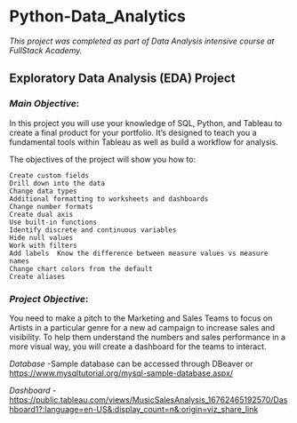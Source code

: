 # Python-Data_Analytics #


*This project was completed as part of Data Analysis intensive course at FullStack Academy.*


## Exploratory Data Analysis (EDA) Project ##

### *Main Objective*: ### 
In this project you will use your knowledge of SQL, Python, and Tableau to create a final product for your portfolio. It’s designed to teach you a fundamental tools within Tableau as well as build a workflow for analysis. 

The objectives of the project will show you how to:

	Create custom fields	
	Drill down into the data
	Change data types	
	Additional formatting to worksheets and dashboards
	Change number formats	
	Create dual axis
	Use built-in functions	
	Identify discrete and continuous variables
	Hide null values	
	Work with filters
	Add labels 	Know the difference between measure values vs measure names
	Change chart colors from the default	
	Create aliases
	
### *Project Objective*: ###
You need to make a pitch to the Marketing and Sales Teams to focus on Artists in a particular genre for a new ad campaign to increase sales and visibility. To help them understand the numbers and sales performance in a more visual way, you will create a dashboard for the teams to interact. 

*Database* 
-Sample database can be accessed through DBeaver or https://www.mysqltutorial.org/mysql-sample-database.aspx/
	
*Dashboard*
-https://public.tableau.com/views/MusicSalesAnalysis_16762465192570/Dashboard1?:language=en-US&:display_count=n&:origin=viz_share_link



